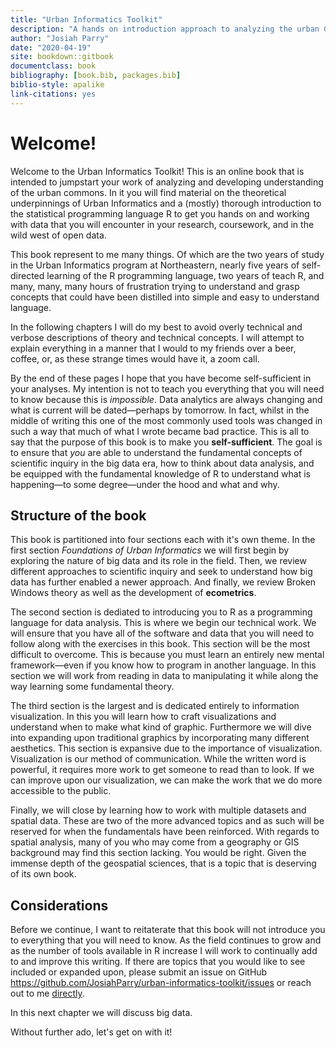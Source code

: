 ```yaml
--- 
title: "Urban Informatics Toolkit"
description: "A hands on introduction approach to analyzing the urban Commons."
author: "Josiah Parry"
date: "2020-04-19"
site: bookdown::gitbook
documentclass: book
bibliography: [book.bib, packages.bib]
biblio-style: apalike
link-citations: yes
---
```






# Welcome!

Welcome to the Urban Informatics Toolkit! This is an online book that is intended to jumpstart your work of analyzing and developing understanding of the urban commons. In it you will find material on the theoretical underpinnings of Urban Informatics and a (mostly) thorough introduction to the statistical programming language R to get you hands on and working with data that you will encounter in your research, coursework, and in the wild west of open data. 

This book represent to me many things. Of which are the two years of study in the Urban Informatics program at Northeastern, nearly five years of self-directed learning of the R programming language, two years of teach R, and many, many, many hours of frustration trying to understand and grasp concepts that could have been distilled into simple and easy to understand language. 

In the following chapters I will do my best to avoid overly technical and verbose descriptions of theory and technical concepts. I will attempt to explain everything in a manner that I would to my friends over a beer, coffee, or, as these strange times would have it, a zoom call. 

By the end of these pages I hope that you have become self-sufficient in your analyses. My intention is not to teach you everything that you will need to know because this is _impossible_. Data analytics are always changing and what is current will be dated—perhaps by tomorrow. In fact, whilst in the middle of writing this one of the most commonly used tools was changed in such a way that much of what I wrote became bad practice. This is all to say that the purpose of this book is to make you **self-sufficient**. The goal is to ensure that _you_ are able to understand the fundamental concepts of scientific inquiry in the big data era, how to think about data analysis, and be equipped with the fundamental knowledge of R to understand what is happening—to some degree—under the hood and what and why.

## Structure of the book

This book is partitioned into four sections each with it's own theme. In the first section _Foundations of Urban Informatics_ we will first begin by exploring the nature of big data and its role in the field. Then, we review different approaches to scientific inquiry and seek to understand how big data has further enabled a newer approach. And finally, we review Broken Windows theory as well as the development of **ecometrics**. 

The second section is dediated to introducing you to R as a programming language for data analysis. This is where we begin our technical work. We will ensure that you have all of the software and data that you will need to follow along with the exercises in this book. This section will be the most difficult to overcome. This is because you must learn an entirely new mental framework—even if you know how to program in another language. In this section we will work from reading in data to manipulating it while along the way learning some fundamental theory. 

The third section is the largest and is dedicated entirely to information visualization. In this you will learn how to craft visualizations and understand when to make what kind of graphic. Furthermore we will dive into expanding upon traditional graphics by incorporating many different aesthetics. This section is expansive due to the importance of visualization. Visualization is our method of communication. While the written word is powerful, it requires more work to get someone to read than to look. If we can improve upon our visualization, we can make the work that we do more accessible to the public. 

Finally, we will close by learning how to work with multiple datasets and spatial data. These are two of the more advanced topics and as such will be reserved for when the fundamentals have been reinforced. With regards to spatial analysis, many of you who may come from a geography or GIS background may find this section lacking. You would be right. Given the immense depth of the geospatial sciences, that is a topic that is deserving of its own book. 

## Considerations

Before we continue, I want to reitaterate that this book will not introduce you to everything that you will need to know. As the field continues to grow and as the number of tools available in R increase I will work to continually add to and improve this writing. If there are topics that you would like to see included or expanded upon, please submit an issue on GitHub https://github.com/JosiahParry/urban-informatics-toolkit/issues or reach out to me [directly](mailto:josiah.parry@gmail.com?subject=[UITK]%20Feedback).

In this next chapter we will discuss big data. 

Without further ado, let's get on with it!


